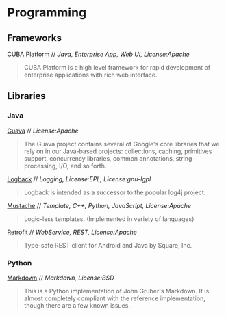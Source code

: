 # Programming

## Frameworks

[CUBA.Platform](https://www.cuba-platform.com/) // *Java, Enterprise App, Web UI, License:Apache*
> CUBA Platform is a high level framework for rapid development of enterprise applications with rich web interface.


## Libraries

### Java

[Guava](https://github.com/google/guava) // *License:Apache*
> The Guava project contains several of Google's core libraries that we rely on in our Java-based projects: collections, caching, primitives support, concurrency libraries, common annotations, string processing, I/O, and so forth.

[Logback](http://logback.qos.ch/) // *Logging, License:EPL, License:gnu-lgpl*
> Logback is intended as a successor to the popular log4j project.

[Mustache](http://mustache.github.io/) // *Template, C++, Python, JavaScript, License:Apache*
> Logic-less templates. (Implemented in veriety of languages)

[Retrofit](http://square.github.io/retrofit/) // *WebService, REST, License:Apache*
> Type-safe REST client for Android and Java by Square, Inc.


### Python

[Markdown](http://pythonhosted.org/Markdown/) // *Markdown, License:BSD*
> This is a Python implementation of John Gruber's Markdown. It is almost completely compliant with the reference implementation, though there are a few known issues.
